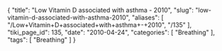 {
    "title": "Low Vitamin D associated with asthma - 2010",
    "slug": "low-vitamin-d-associated-with-asthma-2010",
    "aliases": [
        "/Low+Vitamin+D+associated+with+asthma+-+2010",
        "/135"
    ],
    "tiki_page_id": 135,
    "date": "2010-04-24",
    "categories": [
        "Breathing"
    ],
    "tags": [
        "Breathing"
    ]
}